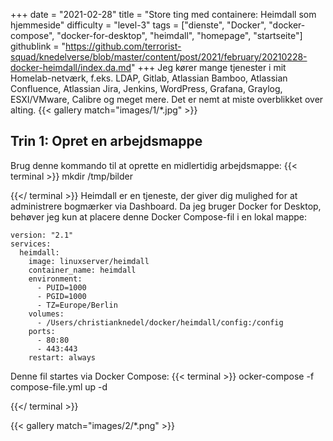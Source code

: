 +++
date = "2021-02-28"
title = "Store ting med containere: Heimdall som hjemmeside"
difficulty = "level-3"
tags = ["dienste", "Docker", "docker-compose", "docker-for-desktop", "heimdall", "homepage", "startseite"]
githublink = "https://github.com/terrorist-squad/knedelverse/blob/master/content/post/2021/february/20210228-docker-heimdall/index.da.md"
+++
Jeg kører mange tjenester i mit Homelab-netværk, f.eks. LDAP, Gitlab, Atlassian Bamboo, Atlassian Confluence, Atlassian Jira, Jenkins, WordPress, Grafana, Graylog, ESXI/VMware, Calibre og meget mere. Det er nemt at miste overblikket over alting.
{{< gallery match="images/1/*.jpg" >}}

## Trin 1: Opret en arbejdsmappe
Brug denne kommando til at oprette en midlertidig arbejdsmappe:
{{< terminal >}}
mkdir /tmp/bilder

{{</ terminal >}}
Heimdall er en tjeneste, der giver dig mulighed for at administrere bogmærker via Dashboard. Da jeg bruger Docker for Desktop, behøver jeg kun at placere denne Docker Compose-fil i en lokal mappe:
```
version: "2.1"
services:
  heimdall:
    image: linuxserver/heimdall
    container_name: heimdall
    environment:
      - PUID=1000
      - PGID=1000
      - TZ=Europe/Berlin
    volumes:
      - /Users/christianknedel/docker/heimdall/config:/config
    ports:
      - 80:80
      - 443:443
    restart: always

```
Denne fil startes via Docker Compose:
{{< terminal >}}
ocker-compose -f compose-file.yml up -d

{{</ terminal >}}

{{< gallery match="images/2/*.png" >}}
